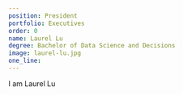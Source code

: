 ```yaml
---
position: President
portfolio: Executives
order: 0
name: Laurel Lu
degree: Bachelor of Data Science and Decisions
image: laurel-lu.jpg
one_line:
---
```

I am Laurel Lu